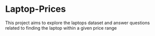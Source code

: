 # Laptop-Prices
This project aims to explore the laptops dataset and answer questions related to finding the laptop within a given price range
